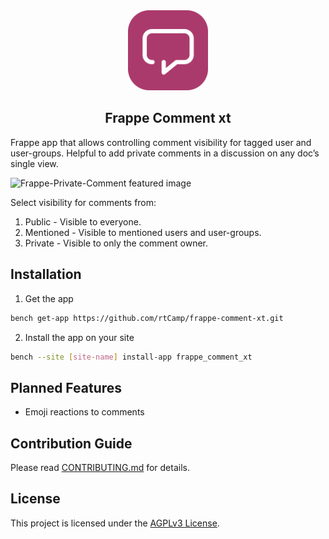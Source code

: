 
<div align="center">
<img src="comment.png" height="128" alt="Logo">
<h2>Frappe Comment xt</h2>
</div>

Frappe app that allows controlling comment visibility for tagged user and user-groups. Helpful to add private comments in a discussion on any doc’s single view.

![Frappe-Private-Comment featured image](https://github.com/rtCamp/comment-enhancer/assets/26240780/0de97ea3-3e96-4ea9-8184-19b92aae47a5)

Select visibility for comments from:
1. Public - Visible to everyone.
2. Mentioned - Visible to mentioned users and user-groups.
3. Private - Visible to only the comment owner.

## Installation

1. Get the app

```bash
bench get-app https://github.com/rtCamp/frappe-comment-xt.git
```

2. Install the app on your site

```bash
bench --site [site-name] install-app frappe_comment_xt
```
## Planned Features

- Emoji reactions to comments

## Contribution Guide

Please read [CONTRIBUTING.md](./CONTRIBUTING.md) for details.

## License

This project is licensed under the [AGPLv3 License](./LICENSE).